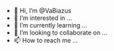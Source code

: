 - 👋 Hi, I’m @VaBiazus
- 👀 I’m interested in ...
- 🌱 I’m currently learning ...
- 💞️ I’m looking to collaborate on ...
- 📫 How to reach me ...

<!---
VaBiazus/VaBiazus is a ✨ special ✨ repository because its `README.md` (this file) appears on your GitHub profile.
You can click the Preview link to take a look at your changes.
--->
